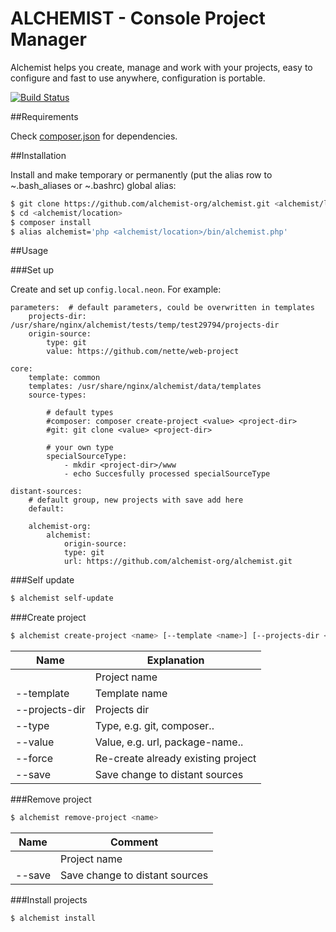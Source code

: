 ALCHEMIST - Console Project Manager
===========

Alchemist helps you create, manage and work with your projects, easy to configure and fast to use anywhere, configuration is portable.

[![Build Status](https://travis-ci.org/alchemist-org/alchemist.svg?branch=master)](https://travis-ci.org/alchemist-org/alchemist)

##Requirements

Check [composer.json](https://github.com/alchemist-org/alchemist/blob/master/composer.json) for dependencies.

##Installation

Install and make temporary or permanently (put the alias row to ~.bash_aliases or ~.bashrc) global alias:

```sh
$ git clone https://github.com/alchemist-org/alchemist.git <alchemist/location>
$ cd <alchemist/location>
$ composer install
$ alias alchemist='php <alchemist/location>/bin/alchemist.php'
```

##Usage

###Set up

Create and set up `config.local.neon`. For example:

```
parameters:  # default parameters, could be overwritten in templates
    projects-dir: /usr/share/nginx/alchemist/tests/temp/test29794/projects-dir
    origin-source:
        type: git
        value: https://github.com/nette/web-project

core:
    template: common
    templates: /usr/share/nginx/alchemist/data/templates
    source-types:

        # default types
        #composer: composer create-project <value> <project-dir>
        #git: git clone <value> <project-dir>

        # your own type
        specialSourceType:
            - mkdir <project-dir>/www
            - echo Succesfully processed specialSourceType

distant-sources:
    # default group, new projects with save add here
    default:

    alchemist-org:
        alchemist:
            origin-source:
            type: git
            url: https://github.com/alchemist-org/alchemist.git
```


###Self update

```sh
$ alchemist self-update
```

###Create project

```sh
$ alchemist create-project <name> [--template <name>] [--projects-dir <dir>] [--type <type>] [--value <value>] [--force] [--save]
```

Name | Explanation
------------ | -------------
<name> | Project name
--template <name> | Template name
--projects-dir <dir> | Projects dir
--type <type> | Type, e.g. git, composer..
--value <value> | Value, e.g. url, package-name..
--force | Re-create already existing project
--save | Save change to distant sources

###Remove project

```sh
$ alchemist remove-project <name>
```

Name | Comment
------------ | -------------
<name> | Project name
--save | Save change to distant sources

###Install projects

```sh
$ alchemist install
```
